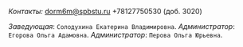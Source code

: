 *Контакты:*
dorm6m@spbstu.ru
+78127750530 (доб. 3020)

*Заведующая*: `Солодухина Екатерина Владимировна`.
*Администратор*: `Егорова Ольга Адамовна`.
*Администратор*: `Перова Ольга Юрьевна`.